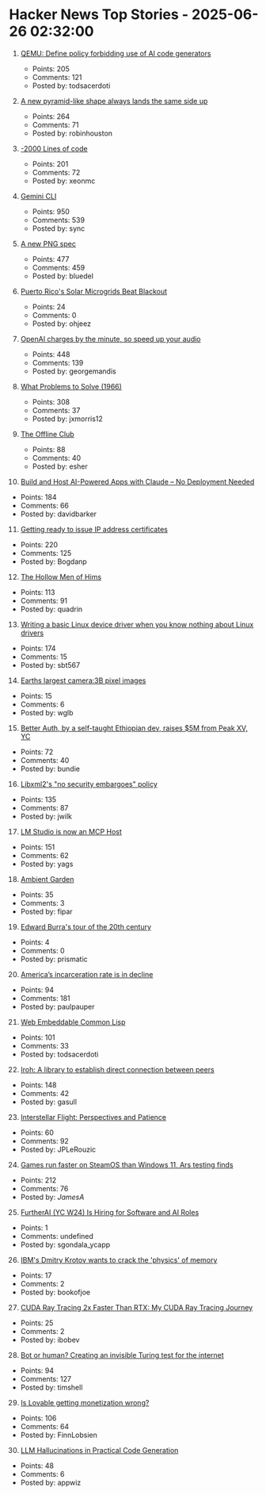 # Hacker News Top Stories - 2025-06-26 02:32:00

1. [QEMU: Define policy forbidding use of AI code generators](https://github.com/qemu/qemu/commit/3d40db0efc22520fa6c399cf73960dced423b048)
   - Points: 205
   - Comments: 121
   - Posted by: todsacerdoti

2. [A new pyramid-like shape always lands the same side up](https://www.quantamagazine.org/a-new-pyramid-like-shape-always-lands-the-same-side-up-20250625/)
   - Points: 264
   - Comments: 71
   - Posted by: robinhouston

3. [-2000 Lines of code](https://www.folklore.org/Negative_2000_Lines_Of_Code.html)
   - Points: 201
   - Comments: 72
   - Posted by: xeonmc

4. [Gemini CLI](https://blog.google/technology/developers/introducing-gemini-cli-open-source-ai-agent/)
   - Points: 950
   - Comments: 539
   - Posted by: sync

5. [A new PNG spec](https://www.programmax.net/articles/png-is-back/)
   - Points: 477
   - Comments: 459
   - Posted by: bluedel

6. [Puerto Rico's Solar Microgrids Beat Blackout](https://spectrum.ieee.org/puerto-rico-solar-microgrids)
   - Points: 24
   - Comments: 0
   - Posted by: ohjeez

7. [OpenAI charges by the minute, so speed up your audio](https://george.mand.is/2025/06/openai-charges-by-the-minute-so-make-the-minutes-shorter/)
   - Points: 448
   - Comments: 139
   - Posted by: georgemandis

8. [What Problems to Solve (1966)](http://genius.cat-v.org/richard-feynman/writtings/letters/problems)
   - Points: 308
   - Comments: 37
   - Posted by: jxmorris12

9. [The Offline Club](https://www.theoffline-club.com)
   - Points: 88
   - Comments: 40
   - Posted by: esher

10. [Build and Host AI-Powered Apps with Claude – No Deployment Needed](https://www.anthropic.com/news/claude-powered-artifacts)
   - Points: 184
   - Comments: 66
   - Posted by: davidbarker

11. [Getting ready to issue IP address certificates](https://community.letsencrypt.org/t/getting-ready-to-issue-ip-address-certificates/238777)
   - Points: 220
   - Comments: 125
   - Posted by: Bogdanp

12. [The Hollow Men of Hims](https://www.alexkesin.com/p/the-hollow-men-of-hims)
   - Points: 113
   - Comments: 91
   - Posted by: quadrin

13. [Writing a basic Linux device driver when you know nothing about Linux drivers](https://crescentro.se/posts/writing-drivers/)
   - Points: 174
   - Comments: 15
   - Posted by: sbt567

14. [Earths largest camera:3B pixel images](https://www.nytimes.com/interactive/2025/06/19/science/rubin-observatory-camera.html)
   - Points: 15
   - Comments: 6
   - Posted by: wglb

15. [Better Auth, by a self-taught Ethiopian dev, raises $5M from Peak XV, YC](https://techcrunch.com/2025/06/25/this-self-taught-ethiopian-dev-built-an-authentication-tool-and-got-into-yc/)
   - Points: 72
   - Comments: 40
   - Posted by: bundie

16. [Libxml2's "no security embargoes" policy](https://lwn.net/SubscriberLink/1025971/73f269ad3695186d/)
   - Points: 135
   - Comments: 87
   - Posted by: jwilk

17. [LM Studio is now an MCP Host](https://lmstudio.ai/blog/lmstudio-v0.3.17)
   - Points: 151
   - Comments: 62
   - Posted by: yags

18. [Ambient Garden](https://ambient.garden)
   - Points: 35
   - Comments: 3
   - Posted by: fipar

19. [Edward Burra's tour of the 20th century](https://www.newstatesman.com/culture/2025/06/the-english-painters-relish-for-subcultures-took-him-across-genres-and-continents)
   - Points: 4
   - Comments: 0
   - Posted by: prismatic

20. [America’s incarceration rate is in decline](https://www.theatlantic.com/ideas/archive/2025/06/prisoner-populations-are-plummeting/683310/)
   - Points: 94
   - Comments: 181
   - Posted by: paulpauper

21. [Web Embeddable Common Lisp](https://turtleware.eu/static/paste/wecl-test-gl/main.html)
   - Points: 101
   - Comments: 33
   - Posted by: todsacerdoti

22. [Iroh: A library to establish direct connection between peers](https://github.com/n0-computer/iroh)
   - Points: 148
   - Comments: 42
   - Posted by: gasull

23. [Interstellar Flight: Perspectives and Patience](https://www.centauri-dreams.org/2025/06/25/interstellar-flight-perspectives-and-patience/)
   - Points: 60
   - Comments: 92
   - Posted by: JPLeRouzic

24. [Games run faster on SteamOS than Windows 11, Ars testing finds](https://arstechnica.com/gaming/2025/06/games-run-faster-on-steamos-than-windows-11-ars-testing-finds/)
   - Points: 212
   - Comments: 76
   - Posted by: _JamesA_

25. [FurtherAI (YC W24) Is Hiring for Software and AI Roles](https://www.ycombinator.com/companies/furtherai/jobs)
   - Points: 1
   - Comments: undefined
   - Posted by: sgondala_ycapp

26. [IBM's Dmitry Krotov wants to crack the 'physics' of memory](https://research.ibm.com/blog/dmitry-krotov-ai-physics)
   - Points: 17
   - Comments: 2
   - Posted by: bookofjoe

27. [CUDA Ray Tracing 2x Faster Than RTX: My CUDA Ray Tracing Journey](https://karimsayedre.github.io/RTIOW.html)
   - Points: 25
   - Comments: 2
   - Posted by: ibobev

28. [Bot or human? Creating an invisible Turing test for the internet](https://research.roundtable.ai/proof-of-human/)
   - Points: 94
   - Comments: 127
   - Posted by: timshell

29. [Is Lovable getting monetization wrong?](https://getlago.substack.com/p/lovable-makes-60m-in-6-monthsbut)
   - Points: 106
   - Comments: 64
   - Posted by: FinnLobsien

30. [LLM Hallucinations in Practical Code Generation](https://dl.acm.org/doi/10.1145/3728894)
   - Points: 48
   - Comments: 6
   - Posted by: appwiz

